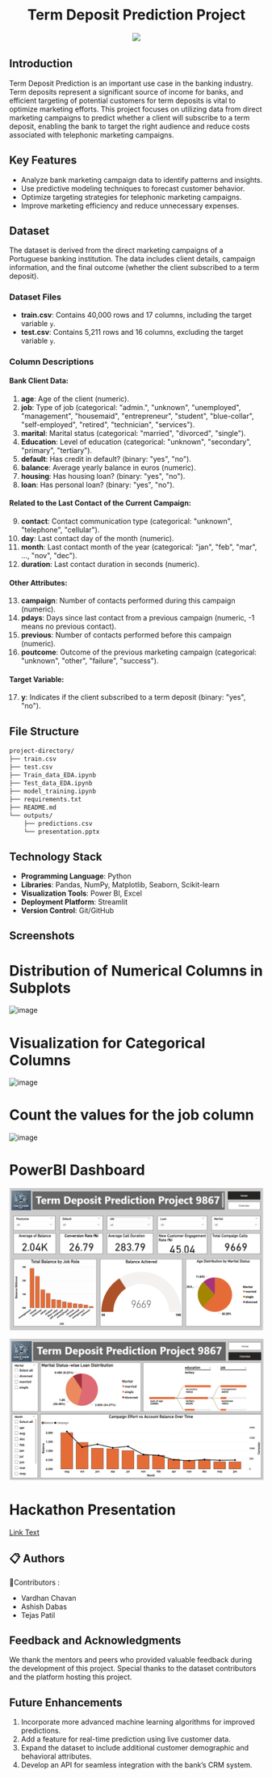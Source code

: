 <h1 align="center"> Term Deposit Prediction Project</h1>

<div align="center">
 <img src="https://github.com/user-attachments/assets/2c7165fd-2e40-499d-bbec-c3f134f170e9" width="300">

</div>

## Introduction

Term Deposit Prediction is an important use case in the banking industry. Term deposits represent a significant source of income for banks, and efficient targeting of potential customers for term deposits is vital to optimize marketing efforts. This project focuses on utilizing data from direct marketing campaigns to predict whether a client will subscribe to a term deposit, enabling the bank to target the right audience and reduce costs associated with telephonic marketing campaigns.

## Key Features

- Analyze bank marketing campaign data to identify patterns and insights.
- Use predictive modeling techniques to forecast customer behavior.
- Optimize targeting strategies for telephonic marketing campaigns.
- Improve marketing efficiency and reduce unnecessary expenses.

## Dataset

The dataset is derived from the direct marketing campaigns of a Portuguese banking institution. The data includes client details, campaign information, and the final outcome (whether the client subscribed to a term deposit).

### **Dataset Files**

- **train.csv**: Contains 40,000 rows and 17 columns, including the target variable `y`.
- **test.csv**: Contains 5,211 rows and 16 columns, excluding the target variable `y`.

### **Column Descriptions**

#### **Bank Client Data:**
1. **age**: Age of the client (numeric).
2. **job**: Type of job (categorical: "admin.", "unknown", "unemployed", "management", "housemaid", "entrepreneur", "student", "blue-collar", "self-employed", "retired", "technician", "services").
3. **marital**: Marital status (categorical: "married", "divorced", "single").
4. **Education**: Level of education (categorical: "unknown", "secondary", "primary", "tertiary").
5. **default**: Has credit in default? (binary: "yes", "no").
6. **balance**: Average yearly balance in euros (numeric).
7. **housing**: Has housing loan? (binary: "yes", "no").
8. **loan**: Has personal loan? (binary: "yes", "no").

#### **Related to the Last Contact of the Current Campaign:**
9. **contact**: Contact communication type (categorical: "unknown", "telephone", "cellular").
10. **day**: Last contact day of the month (numeric).
11. **month**: Last contact month of the year (categorical: "jan", "feb", "mar", ..., "nov", "dec").
12. **duration**: Last contact duration in seconds (numeric).

#### **Other Attributes:**
13. **campaign**: Number of contacts performed during this campaign (numeric).
14. **pdays**: Days since last contact from a previous campaign (numeric, -1 means no previous contact).
15. **previous**: Number of contacts performed before this campaign (numeric).
16. **poutcome**: Outcome of the previous marketing campaign (categorical: "unknown", "other", "failure", "success").

#### **Target Variable:**
17. **y**: Indicates if the client subscribed to a term deposit (binary: "yes", "no").

## File Structure

```
project-directory/
├── train.csv
├── test.csv
├── Train_data_EDA.ipynb
├── Test_data_EDA.ipynb
├── model_training.ipynb
├── requirements.txt
├── README.md
└── outputs/
    ├── predictions.csv
    └── presentation.pptx
```

## Technology Stack

- **Programming Language**: Python
- **Libraries**: Pandas, NumPy, Matplotlib, Seaborn, Scikit-learn
- **Visualization Tools**: Power BI, Excel
- **Deployment Platform**: Streamlit
- **Version Control**: Git/GitHub

## Screenshots
# Distribution of Numerical Columns in Subplots
![image](https://github.com/user-attachments/assets/c60285af-ea5a-440a-b2b2-2d2b3c2993e8)
# Visualization for Categorical Columns
![image](https://github.com/user-attachments/assets/a04ba202-805e-4950-bd0e-1bba7b0c0a3c)
# Count the values for the job column
![image](https://github.com/user-attachments/assets/2927128a-cfe6-4c1d-b1d6-1344f8a33d0a)
# PowerBI Dashboard
![image](https://github.com/vardhanchavan156/9867/blob/cf662c32fd559ccf7560632ab3e9b1423696167e/Power%20BI%20Dashboard%20Home%20Page.png)

![image](https://github.com/vardhanchavan156/9867/blob/922af45a57b74d84e594763910c36656d203d081/Power%20BI%20Dashboard%20Overview%20Page.png)

# Hackathon Presentation
[Link Text](https://drive.google.com/file/d/1PAcdZzQTfvoAkApopQKouyTdMkMB7kFl/view?usp=drive_link)

## 📋 Authors
👷Contributors :
- Vardhan Chavan
- Ashish Dabas
- Tejas Patil


## Feedback and Acknowledgments

We thank the mentors and peers who provided valuable feedback during the development of this project. Special thanks to the dataset contributors and the platform hosting this project.

## Future Enhancements

1. Incorporate more advanced machine learning algorithms for improved predictions.
2. Add a feature for real-time prediction using live customer data.
3. Expand the dataset to include additional customer demographic and behavioral attributes.
4. Develop an API for seamless integration with the bank’s CRM system.

